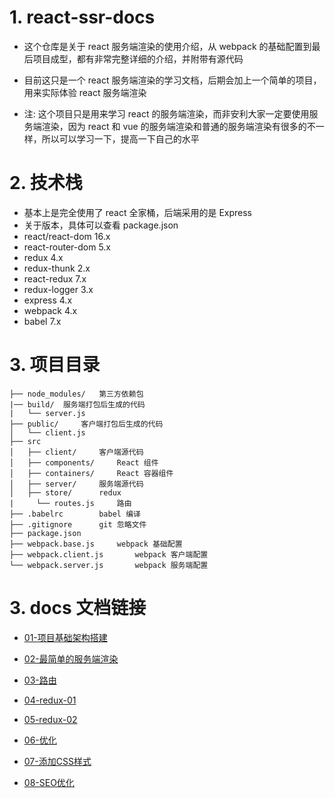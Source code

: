 # 1. react-ssr-docs

+ 这个仓库是关于 react 服务端渲染的使用介绍，从 webpack 的基础配置到最后项目成型，都有非常完整详细的介绍，并附带有源代码

+ 目前这只是一个 react 服务端渲染的学习文档，后期会加上一个简单的项目，用来实际体验 react 服务端渲染

+ 注: 这个项目只是用来学习 react 的服务端渲染，而非安利大家一定要使用服务端渲染，因为 react 和 vue 的服务端渲染和普通的服务端渲染有很多的不一样，所以可以学习一下，提高一下自己的水平

# 2. 技术栈

+ 基本上是完全使用了 react 全家桶，后端采用的是 Express
+ 关于版本，具体可以查看 package.json
+ react/react-dom 16.x
+ react-router-dom 5.x
+ redux 4.x
+ redux-thunk 2.x
+ react-redux 7.x
+ redux-logger 3.x
+ express 4.x
+ webpack 4.x
+ babel 7.x

# 3. 项目目录

```
├── node_modules/   第三方依赖包
|── build/  服务端打包后生成的代码
|   └── server.js 
├── public/  	客户端打包后生成的代码
│   └── client.js
├── src
│   ├── client/		客户端源代码
│   ├── components/		React 组件
│   ├── containers/		React 容器组件
│   ├── server/		服务端源代码
│   ├── store/		redux
|	  └── routes.js     路由
├── .babelrc		babel 编译
├── .gitignore		git 忽略文件
├── package.json
├── webpack.base.js		webpack 基础配置
├── webpack.client.js		webpack 客户端配置
└── webpack.server.js		webpack 服务端配置
```

# 3. docs 文档链接

+ [01-项目基础架构搭建](https://github.com/dawnight/react-ssr-docs/blob/master/docs/01-%E9%A1%B9%E7%9B%AE%E5%9F%BA%E7%A1%80%E6%9E%B6%E6%9E%84%E6%90%AD%E5%BB%BA.md)

+ [02-最简单的服务端渲染](https://github.com/dawnight/react-ssr-docs/blob/master/docs/02-%E6%9C%80%E7%AE%80%E5%8D%95%E7%9A%84%E6%9C%8D%E5%8A%A1%E7%AB%AF%E6%B8%B2%E6%9F%93.md)

+ [03-路由](https://github.com/dawnight/react-ssr-docs/blob/master/docs/03-%E8%B7%AF%E7%94%B1.md)

+ [04-redux-01](https://github.com/dawnight/react-ssr-docs/blob/master/docs/04-redux-1.md)

+ [05-redux-02](https://github.com/dawnight/react-ssr-docs/blob/master/docs/05-redux-2.md)

+ [06-优化](https://github.com/dawnight/react-ssr-docs/blob/master/docs/06-%E4%BC%98%E5%8C%96.md)

+ [07-添加CSS样式](https://github.com/dawnight/react-ssr-docs/blob/master/docs/07-%E6%B7%BB%E5%8A%A0CSS%E6%A0%B7%E5%BC%8F.md)

+ [08-SEO优化](https://github.com/dawnight/react-ssr-docs/blob/master/docs/08-SEO%E4%BC%98%E5%8C%96.md)
